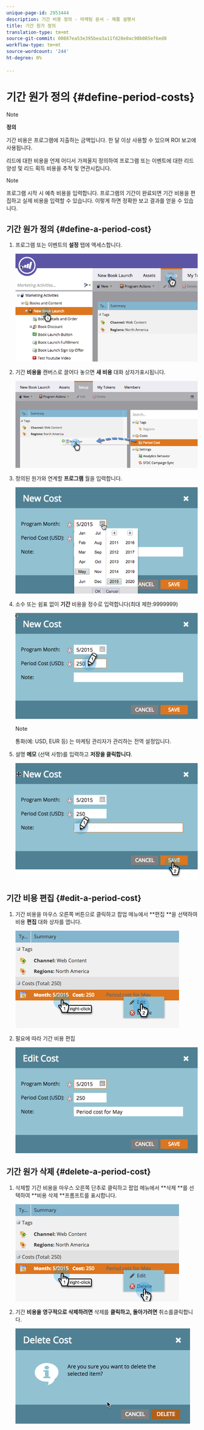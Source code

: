 ```yaml
---
unique-page-id: 2953444
description: 기간 비용 정의 - 마케팅 문서 - 제품 설명서
title: 기간 원가 정의
translation-type: tm+mt
source-git-commit: 00887ea53e395bea3a11fd28e0ac98b085ef6ed8
workflow-type: tm+mt
source-wordcount: '244'
ht-degree: 0%

---
```



# 기간 원가 정의 {#define-period-costs}

>[!NOTE]
>
>**정의**
>
>기간 비용은 프로그램에 지출하는 금액입니다. 한 달 이상 사용할 수 있으며 ROI 보고에 사용됩니다.

리드에 대한 비용을 언제 어디서 가져올지 정의하여 프로그램 또는 이벤트에 대한 리드 양성 및 리드 획득 비용을 추적 및 연관시킵니다.

>[!NOTE]
>
>프로그램 시작 시 예측 비용을 입력합니다. 프로그램의 기간이 완료되면 기간 비용을 편집하고 실제 비용을 입력할 수 있습니다. 이렇게 하면 정확한 보고 결과를 얻을 수 있습니다.

## 기간 원가 정의 {#define-a-period-cost}

1. 프로그램 또는 이벤트의 **설정** 탭에 액세스합니다.

   ![](assets/image2015-4-24-11-3a13-3a27.png)

1. 기간 **비용을** 캔버스로 끌어다 놓으면 **새 비용** 대화 상자가표시됩니다.

   ![](assets/image2015-4-24-16-3a31-3a15.png)

1. 정의된 원가와 연계할 **프로그램** 월을 입력합니다.

   ![](assets/image2015-4-24-16-3a11-3a30.png)

1. 소수 또는 쉼표 없이 **기간** 비용을 정수로 입력합니다(최대 제한:9999999)

   ![](assets/image2015-4-24-16-3a10-3a24.png)

   >[!NOTE]
   >
   >통화(예: USD, EUR 등) 는 마케팅 관리자가 관리하는 전역 설정입니다.

1. 설명 **메모** (선택 사항)를 입력하고 **저장을 클릭합니다**.

   ![](assets/image2015-4-24-16-3a21-3a16.png)

## 기간 비용 편집 {#edit-a-period-cost}

1. 기간 비용을 마우스 오른쪽 버튼으로 클릭하고 팝업 메뉴에서 **편집 **을 선택하여 비용 **편집** 대화 상자를 엽니다.

   ![](assets/image2015-4-24-16-3a26-3a29.png)

1. 필요에 따라 기간 비용 편집

   ![](assets/image2015-4-24-16-3a27-3a38.png)

## 기간 원가 삭제 {#delete-a-period-cost}

1. 삭제할 기간 비용을 마우스 오른쪽 단추로 클릭하고 팝업 메뉴에서 **삭제 **를 선택하여 **비용 삭제 **프롬프트를 표시합니다.

   ![](assets/image2015-4-24-16-3a33-3a32.png)

1. 기간 **비용을 영구적으로 삭제하려면** 삭제를 **클릭하고, 돌아가려면** 취소를클릭합니다.

   ![](assets/image2015-4-24-16-3a34-3a38.png)


